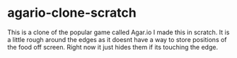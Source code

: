 # agario-clone-scratch

This is a clone of the popular game called Agar.io
I made this in scratch. It is a little rough around the edges as it doesnt have a way to store
positions of the food off screen. Right now it just hides them if its touching the edge.
